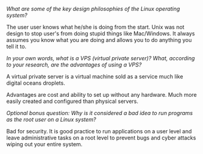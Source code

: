 *What are some of the key design philosophies of the Linux operating system?*

The user user knows what he/she is doing from the start.
Unix was not design to stop user's from doing stupid things like Mac/Windows. It always assumes you know what you are doing and allows you to do anything you tell it to.

*In your own words, what is a VPS (virtual private server)? What, according to your research, are the advantages of using a VPS?*

A virtual private server is a virtual machine sold as a service much like digital oceans droplets.

Advantages are cost and ability to set up without any hardware. Much more easily created and configured than physical servers.

*Optional bonus question: Why is it considered a bad idea to run programs as the root user on a Linux system?*

Bad for security. It is good practice to run applications on a user level and leave administrative tasks on a root level to prevent bugs and cyber attacks wiping out your entire system.
